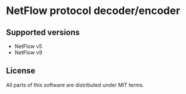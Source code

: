 NetFlow protocol decoder/encoder
=================================

Supported versions
------------------

 * NetFlow v5
 * NetFlow v9

License
-------

All parts of this software are distributed under MIT terms.
